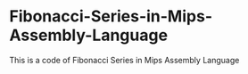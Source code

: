 # Fibonacci-Series-in-Mips-Assembly-Language
This is a code of Fibonacci Series in Mips Assembly Language
